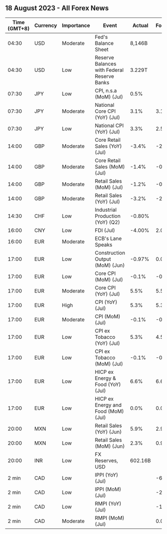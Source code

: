 ## 18 August 2023 - All Forex News

| Time (GMT+8) | Currency | Importance | Event | Actual | Forecast | Previous |
|------|----------|------------|-------|--------|----------|----------|
| 04:30 | USD | Moderate | Fed's Balance Sheet | 8,146B |  | 8,208B |
| 04:30 | USD | Low | Reserve Balances with Federal Reserve Banks | 3.229T |  | 3.229T |
| 07:30 | JPY | Low | CPI, n.s.a (MoM) (Jul) | 0.5% |  | 0.1% |
| 07:30 | JPY | Moderate | National Core CPI (YoY) (Jul) | 3.1% | 3.1% | 3.3% |
| 07:30 | JPY | Low | National CPI (YoY) (Jul) | 3.3% | 2.5% | 3.3% |
| 14:00 | GBP | Moderate | Core Retail Sales (YoY) (Jul) | -3.4% | -2.2% | -1.6% |
| 14:00 | GBP | Moderate | Core Retail Sales (MoM) (Jul) | -1.4% | -0.7% | 0.7% |
| 14:00 | GBP | Moderate | Retail Sales (MoM) (Jul) | -1.2% | -0.5% | 0.6% |
| 14:00 | GBP | Moderate | Retail Sales (YoY) (Jul) | -3.2% | -2.1% | -1.6% |
| 14:30 | CHF | Low | Industrial Production (YoY) (Q2) | -0.80% |  | 4.20% |
| 16:00 | CNY | Low | FDI (Jul) | -4.00% | 2.00% | -2.70% |
| 16:00 | EUR | Moderate | ECB's Lane Speaks |  |  |  |
| 17:00 | EUR | Low | Construction Output (MoM) (Jun) | -0.97% | 0.00% | 0.26% |
| 17:00 | EUR | Low | Core CPI (MoM) (Jul) | -0.1% | -0.1% | 0.4% |
| 17:00 | EUR | Moderate | Core CPI (YoY) (Jul) | 5.5% | 5.5% | 5.5% |
| 17:00 | EUR | High | CPI (YoY) (Jul) | 5.3% | 5.3% | 5.5% |
| 17:00 | EUR | Moderate | CPI (MoM) (Jul) | -0.1% | -0.1% | 0.3% |
| 17:00 | EUR | Low | CPI ex Tobacco (YoY) (Jul) | 5.3% | 4.5% | 5.5% |
| 17:00 | EUR | Low | CPI ex Tobacco (MoM) (Jul) | -0.1% | -0.6% | 0.2% |
| 17:00 | EUR | Low | HICP ex Energy & Food (YoY) (Jul) | 6.6% | 6.6% | 6.8% |
| 17:00 | EUR | Low | HICP ex Energy and Food (MoM) (Jul) | 0.0% | 0.0% | 0.4% |
| 20:00 | MXN | Low | Retail Sales (YoY) (Jun) | 5.9% | 2.9% | 2.6% |
| 20:00 | MXN | Low | Retail Sales (MoM) (Jun) | 2.3% | 0.9% | -0.5% |
| 20:00 | INR | Low | FX Reserves, USD | 602.16B |  | 601.45B |
| 2 min | CAD | Low | IPPI (YoY) (Jul) |  | -6.3% | -5.5% |
| 2 min | CAD | Low | IPPI (MoM) (Jul) |  | -2.3% | -0.6% |
| 2 min | CAD | Low | RMPI (YoY) (Jul) |  | -19.2% | -19.7% |
| 2 min | CAD | Moderate | RMPI (MoM) (Jul) |  | 0.0% | -1.5% |
